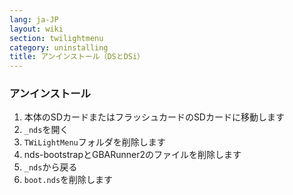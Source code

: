 ```yaml
---
lang: ja-JP
layout: wiki
section: twilightmenu
category: uninstalling
title: アンインストール（DSとDSi）
---
```


### アンインストール
1. 本体のSDカードまたはフラッシュカードのSDカードに移動します
1. `_nds`を開く
1. `TWiLightMenu`フォルダを削除します
1. nds-bootstrapとGBARunner2のファイルを削除します
1. `_nds`から戻る
1. `boot.nds`を削除します